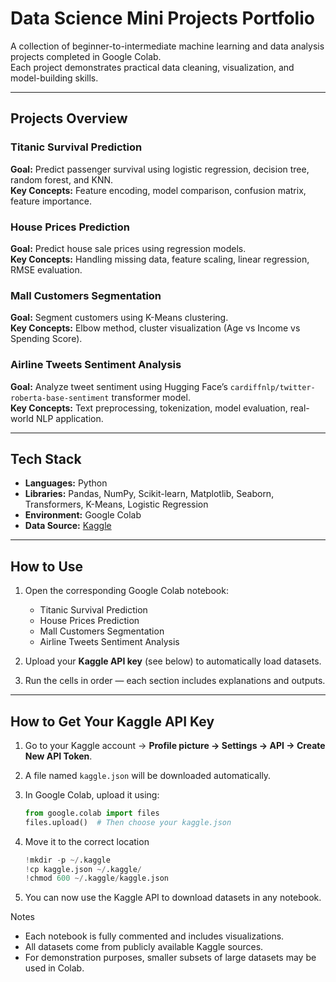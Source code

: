# Data Science Mini Projects Portfolio

A collection of beginner-to-intermediate machine learning and data analysis projects completed in Google Colab.  
Each project demonstrates practical data cleaning, visualization, and model-building skills.

---

## Projects Overview

### Titanic Survival Prediction
**Goal:** Predict passenger survival using logistic regression, decision tree, random forest, and KNN.  
**Key Concepts:** Feature encoding, model comparison, confusion matrix, feature importance.

### House Prices Prediction
**Goal:** Predict house sale prices using regression models.  
**Key Concepts:** Handling missing data, feature scaling, linear regression, RMSE evaluation.

### Mall Customers Segmentation
**Goal:** Segment customers using K-Means clustering.  
**Key Concepts:** Elbow method, cluster visualization (Age vs Income vs Spending Score).

### Airline Tweets Sentiment Analysis
**Goal:** Analyze tweet sentiment using Hugging Face’s `cardiffnlp/twitter-roberta-base-sentiment` transformer model.  
**Key Concepts:** Text preprocessing, tokenization, model evaluation, real-world NLP application.

---

## Tech Stack
- **Languages:** Python  
- **Libraries:** Pandas, NumPy, Scikit-learn, Matplotlib, Seaborn, Transformers, K-Means, Logistic Regression  
- **Environment:** Google Colab  
- **Data Source:** [Kaggle](https://www.kaggle.com)

---

## How to Use

1. Open the corresponding Google Colab notebook:  
   - Titanic Survival Prediction  
   - House Prices Prediction  
   - Mall Customers Segmentation
   - Airline Tweets Sentiment Analysis

2. Upload your **Kaggle API key** (see below) to automatically load datasets.  

3. Run the cells in order — each section includes explanations and outputs.

---

## How to Get Your Kaggle API Key

1. Go to your Kaggle account → **Profile picture → Settings → API → Create New API Token**.  
2. A file named `kaggle.json` will be downloaded automatically.  
3. In Google Colab, upload it using:

   ```python
   from google.colab import files
   files.upload()  # Then choose your kaggle.json
4. Move it to the correct location

    ```python
    !mkdir -p ~/.kaggle
    !cp kaggle.json ~/.kaggle/
    !chmod 600 ~/.kaggle/kaggle.json
5. You can now use the Kaggle API to download datasets in any notebook.

Notes

- Each notebook is fully commented and includes visualizations.
- All datasets come from publicly available Kaggle sources.
- For demonstration purposes, smaller subsets of large datasets may be used in Colab.
   
